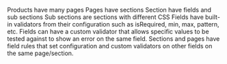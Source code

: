 Products have many pages
Pages have sections
Section have fields and sub sections
Sub sections are sections with different CSS
Fields have built-in validators from their configuration such as isRequired, min, max, pattern, etc.
Fields can have a custom validator that allows specific values to be tested against to show an error on the same field.
Sections and pages have field rules that set configuration and custom validators on other fields on the same page/section.